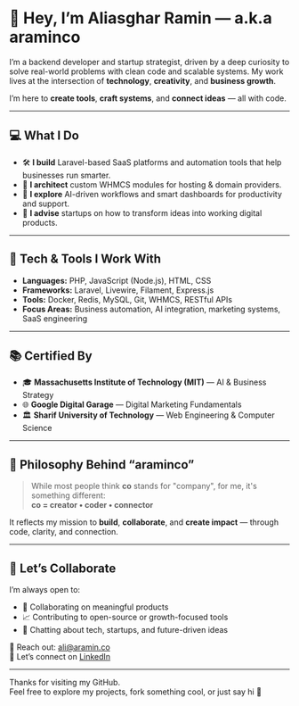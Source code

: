 # 👋 Hey, I’m Aliasghar Ramin — a.k.a araminco

I’m a backend developer and startup strategist, driven by a deep curiosity to solve real-world problems with clean code and scalable systems. My work lives at the intersection of **technology**, **creativity**, and **business growth**.

I’m here to **create tools**, **craft systems**, and **connect ideas** — all with code.

---

## 💻 What I Do

- 🛠️ **I build** Laravel-based SaaS platforms and automation tools that help businesses run smarter.
- 🧩 **I architect** custom WHMCS modules for hosting & domain providers.
- 🤖 **I explore** AI-driven workflows and smart dashboards for productivity and support.
- 🚀 **I advise** startups on how to transform ideas into working digital products.

---

## 🧠 Tech & Tools I Work With

- **Languages:** PHP, JavaScript (Node.js), HTML, CSS  
- **Frameworks:** Laravel, Livewire, Filament, Express.js  
- **Tools:** Docker, Redis, MySQL, Git, WHMCS, RESTful APIs  
- **Focus Areas:** Business automation, AI integration, marketing systems, SaaS engineering

---

## 📚 Certified By

- 🎓 **Massachusetts Institute of Technology (MIT)** — AI & Business Strategy  
- 🌐 **Google Digital Garage** — Digital Marketing Fundamentals  
- 🏛️ **Sharif University of Technology** — Web Engineering & Computer Science

---

## 🧬 Philosophy Behind “araminco”

> While most people think **co** stands for "company", for me, it's something different:  
> **co = creator • coder • connector**  

It reflects my mission to **build**, **collaborate**, and **create impact** — through code, clarity, and connection.

---

## 🤝 Let’s Collaborate

I’m always open to:
- 🌱 Collaborating on meaningful products
- 📈 Contributing to open-source or growth-focused tools
- 💬 Chatting about tech, startups, and future-driven ideas

📧 Reach out: [ali@aramin.co](mailto:ali@aramin.co)  
🔗 Let’s connect on [LinkedIn](https://www.linkedin.com/in/aliasgharramin)

---

Thanks for visiting my GitHub.  
Feel free to explore my projects, fork something cool, or just say hi 👋
